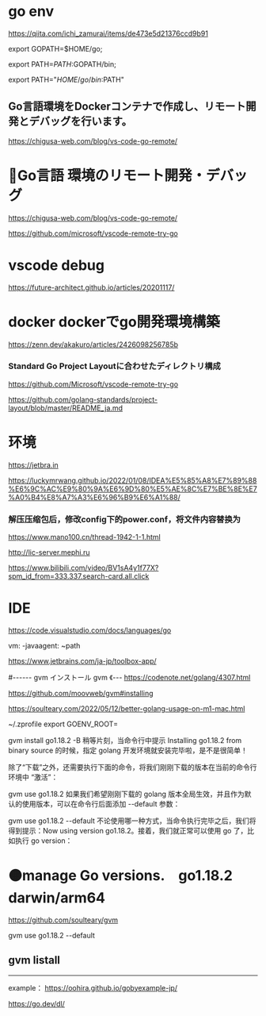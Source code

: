 # go env
https://qiita.com/ichi_zamurai/items/de473e5d21376ccd9b91

export GOPATH=$HOME/go;
 
export PATH=$PATH:$GOPATH/bin;

export PATH="$HOME/go/bin:$PATH"

## Go言語環境をDockerコンテナで作成し、リモート開発とデバッグを行います。
https://chigusa-web.com/blog/vs-code-go-remote/

# 🔴Go言語 環境のリモート開発・デバッグ
https://chigusa-web.com/blog/vs-code-go-remote/

https://github.com/microsoft/vscode-remote-try-go

# vscode debug
https://future-architect.github.io/articles/20201117/

# docker dockerでgo開発環境構築
https://zenn.dev/akakuro/articles/2426098256785b

### Standard Go Project Layoutに合わせたディレクトリ構成
https://github.com/Microsoft/vscode-remote-try-go

https://github.com/golang-standards/project-layout/blob/master/README_ja.md


# 环境
https://jetbra.in

https://luckymrwang.github.io/2022/01/08/IDEA%E5%85%A8%E7%89%88%E6%9C%AC%E9%80%9A%E6%9D%80%E5%AE%8C%E7%BE%8E%E7%A0%B4%E8%A7%A3%E6%96%B9%E6%A1%88/

### 解压压缩包后，修改config下的power.conf，将文件内容替换为

https://www.mano100.cn/thread-1942-1-1.html

http://lic-server.mephi.ru

https://www.bilibili.com/video/BV1sA4y1f77X?spm_id_from=333.337.search-card.all.click

# IDE
https://code.visualstudio.com/docs/languages/go

vm:
-javaagent: ~path


https://www.jetbrains.com/ja-jp/toolbox-app/


#------ gvm インストール
gvm 《---
https://codenote.net/golang/4307.html

https://github.com/moovweb/gvm#installing

https://soulteary.com/2022/05/12/better-golang-usage-on-m1-mac.html

~/.zprofile
export GOENV_ROOT=

gvm install go1.18.2 -B
稍等片刻，当命令行中提示 Installing go1.18.2 from binary source 的时候，指定 golang 开发环境就安装完毕啦，是不是很简单！

除了“下载”之外，还需要执行下面的命令，将我们刚刚下载的版本在当前的命令行环境中 “激活”：

gvm use go1.18.2
如果我们希望刚刚下载的 golang 版本全局生效，并且作为默认的使用版本，可以在命令行后面添加 --default 参数：

gvm use go1.18.2 --default
不论使用哪一种方式，当命令执行完毕之后，我们将得到提示：Now using version go1.18.2。接着，我们就正常可以使用 go 了，比如执行 go version：

# 🟠manage Go versions.　go1.18.2 darwin/arm64

https://github.com/soulteary/gvm

gvm use go1.18.2 --default
## gvm listall
-----------------------------------------------------------------------

example：
https://oohira.github.io/gobyexample-jp/

https://go.dev/dl/
